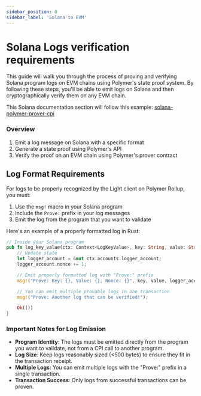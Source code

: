 ```yaml
---
sidebar_position: 0
sidebar_label: 'Solana to EVM'
---
```


# Solana Logs verification requirements

This guide will walk you through the process of proving and verifying Solana program logs on EVM chains using Polymer's state proof system. By following these steps, you'll be able to emit logs on Solana and then cryptographically verify them on any EVM chain.

This Solana documentation section will follow this example: [solana-polymer-prover-cpi](https://github.com/dpbmaverick98/solana-polymer-prover-cpi)

### Overview

1. Emit a log message on Solana with a specific format
2. Generate a state proof using Polymer's API
3. Verify the proof on an EVM chain using Polymer's prover contract

## Log Format Requirements

For logs to be properly recognized by the Light client on Polymer Rollup, you must:

1. Use the `msg!` macro in your Solana program
2. Include the `Prove:` prefix in your log messages
3. Emit the log from the program that you want to validate

Here's an example of a properly formatted log in Rust:

```rust
// Inside your Solana program
pub fn log_key_value(ctx: Context<LogKeyValue>, key: String, value: String) -> Result<()> {
    // Update state
    let logger_account = &mut ctx.accounts.logger_account;
    logger_account.nonce += 1;

    // Emit properly formatted log with "Prove:" prefix
    msg!("Prove: Key: {}, Value: {}, Nonce: {}", key, value, logger_account.nonce);

    // You can emit multiple provable logs in one transaction
    msg!("Prove: Another log that can be verified!");

    Ok(())
}

```

### Important Notes for Log Emission

- **Program Identity**: The logs must be emitted directly from the program you want to validate, not from a CPI call to another program.
- **Log Size**: Keep logs reasonably sized (<500 bytes) to ensure they fit in the transaction receipt.
- **Multiple Logs**: You can emit multiple logs with the "Prove:" prefix in a single transaction.
- **Transaction Success**: Only logs from successful transactions can be proven.
